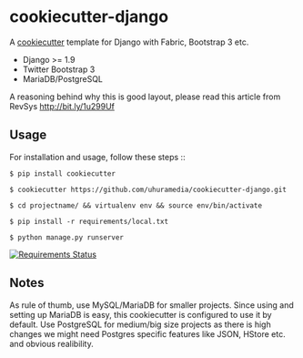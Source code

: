 cookiecutter-django
===================

A [cookiecutter](https://github.com/audreyr/cookiecutter) template for Django with Fabric, Bootstrap 3 etc.

* Django >= 1.9
* Twitter Bootstrap 3
* MariaDB/PostgreSQL

A reasoning behind why this is good layout, please read this article from RevSys http://bit.ly/1u299Uf


Usage
------

For installation and usage, follow these steps ::

    $ pip install cookiecutter

    $ cookiecutter https://github.com/uhuramedia/cookiecutter-django.git

    $ cd projectname/ && virtualenv env && source env/bin/activate

    $ pip install -r requirements/local.txt

    $ python manage.py runserver


[![Requirements Status](https://requires.io/github/uhuramedia/cookiecutter-django/requirements.svg?branch=master)](https://requires.io/github/uhuramedia/cookiecutter-django/requirements/?branch=master)


Notes
-----

As rule of thumb, use MySQL/MariaDB for smaller projects. Since using and setting up MariaDB is easy, this cookiecutter is configured to use it by default.
Use PostgreSQL for medium/big size projects as there is high changes we might need Postgres specific features like JSON, HStore etc. and obvious realibility.